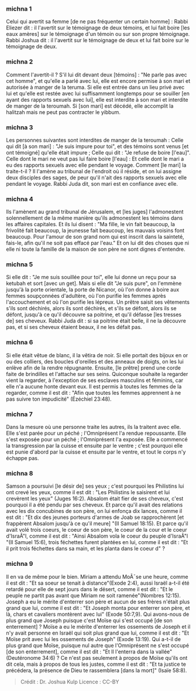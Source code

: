 
### michna 1
Celui qui avertit sa femme [de ne pas fréquenter un certain homme] : Rabbi Eliezer dit : il l'avertit sur le témoignage de deux témoins, et lui fait boire [les eaux amères] sur le témoignage d'un témoin ou sur son propre témoignage. Rabbi Joshua dit : il l'avertit sur le témoignage de deux et lui fait boire sur le témoignage de deux.

### michna 2
Comment l'avertit-il ? S'il lui dit devant deux [témoins] : "Ne parle pas avec cet homme", et qu'elle a parlé avec lui, elle est encore permise à son mari et autorisée à manger de la teruma. Si elle est entrée dans un lieu privé avec lui et qu'elle est restée avec lui suffisamment longtemps pour se souiller [en ayant des rapports sexuels avec lui], elle est interdite à son mari et interdite de manger de la teroumah. Si [son mari] est décédé, elle accomplit la halitzah mais ne peut pas contracter le yibbum.

### michna 3
Les personnes suivantes sont interdites de manger de la teroumah : Celle qui dit [à son mari] : "Je suis impure pour toi", et des témoins sont venus [et ont témoigné] qu'elle était impure ; Celle qui dit : "Je refuse de boire [l'eau]". Celle dont le mari ne veut pas lui faire boire [l'eau] : Et celle dont le mari a eu des rapports sexuels avec elle pendant le voyage. Comment [le mari] la traite-t-il ? Il l'amène au tribunal de l'endroit où il réside, et on lui assigne deux disciples des sages, de peur qu'il n'ait des rapports sexuels avec elle pendant le voyage. Rabbi Juda dit, son mari est en confiance avec elle.

### michna 4
Ils l'amènent au grand tribunal de Jérusalem, et [les juges] l'admonestent solennellement de la même manière qu'ils admonestent les témoins dans les affaires capitales. Et ils lui disent : "Ma fille, le vin fait beaucoup, la frivolité fait beaucoup, la jeunesse fait beaucoup, les mauvais voisins font beaucoup. Pour l'amour de son grand nom qui est inscrit dans la sainteté, fais-le, afin qu'il ne soit pas effacé par l'eau." Et on lui dit des choses que ni elle ni toute la famille de la maison de son père ne sont dignes d'entendre.

### michna 5
Si elle dit : "Je me suis souillée pour toi", elle lui donne un reçu pour sa ketubah et sort [avec un get]. Mais si elle dit "Je suis pure", on l'emmène jusqu'à la porte orientale, la porte de Nicanor, où l'on donne à boire aux femmes soupçonnées d'adultère, où l'on purifie les femmes après l'accouchement et où l'on purifie les lépreux. Un prêtre saisit ses vêtements s'ils sont déchirés, alors ils sont déchirés, et s'ils se défont, alors ils se défont, jusqu'à ce qu'il découvre sa poitrine, et qu'il défasse [les tresses de] ses cheveux. Rabbi Juda dit : si sa poitrine était belle, il ne la découvre pas, et si ses cheveux étaient beaux, il ne les défait pas.

### michna 6
Si elle était vêtue de blanc, il la vêtira de noir. Si elle portait des bijoux en or ou des colliers, des boucles d'oreilles et des anneaux de doigts, on les lui enlève afin de la rendre répugnante. Ensuite, [le prêtre] prend une corde faite de brindilles et l'attache sur ses seins. Quiconque souhaite la regarder vient la regarder, à l'exception de ses esclaves masculins et féminins, car elle n'a aucune honte devant eux. Il est permis à toutes les femmes de la regarder, comme il est dit : "Afin que toutes les femmes apprennent à ne pas suivre ton impudicité" (Ézéchiel 23:48).

### michna 7
Dans la mesure où une personne traite les autres, ils la traitent avec elle. Elle s'est parée pour un péché ; l'Omniprésent l'a rendue repoussante. Elle s'est exposée pour un péché ; l'Omniprésent l'a exposée. Elle a commencé la transgression par la cuisse et ensuite par le ventre ; c'est pourquoi elle est punie d'abord par la cuisse et ensuite par le ventre, et tout le corps n'y échappe pas.

### michna 8
Samson a poursuivi [le désir de] ses yeux ; c'est pourquoi les Philistins lui ont crevé les yeux, comme il est dit : "Les Philistins le saisirent et lui crevèrent les yeux" (Juges 16:2). Absalom était fier de ses cheveux, c'est pourquoi il a été pendu par ses cheveux. Et parce qu'il avait des relations avec les dix concubines de son père, on lui enfonça dix lances, comme il est dit : "Et dix des jeunes porteurs d'armes de Joab se rapprochèrent [et frappèrent Absalom jusqu'à ce qu'il meure] "(II Samuel 18:15). Et parce qu'il avait volé trois coeurs, le coeur de son père, le coeur de la cour et le coeur d'IsraÃ"l, comme il est dit : "Ainsi Absalom vola le coeur du peuple d'IsraÃ"l "(II Samuel 15:6), trois féchettes furent plantées en lui, comme il est dit : "Et il prit trois féchettes dans sa main, et les planta dans le coeur d" ?

### michna 9
Il en va de même pour le bien. Miriam a attendu MoÃ¯se une heure, comme il est dit : "Et sa soeur se tenait à distance"(Exode 2:4), aussi Israël a-t-il été retardé pour elle de sept jours dans le désert, comme il est dit : "Et le peuple ne partit pas avant que Miriam ne soit ramenée"(Nombres 12:15). Joseph a eu le mérite d'enterrer son père et aucun de ses frères n'était plus grand que lui, comme il est dit : "Et Joseph monta pour enterrer son père, et là, chars et cavaliers montèrent avec lui" (Exode 50:7,9). Qui avons-nous de plus grand que Joseph puisque c'est Moïse qui s'est occupé [de son enterrement] ? Moïse a eu le mérite d'enterrer les ossements de Joseph et il n'y avait personne en Israël qui soit plus grand que lui, comme il est dit : "Et Moïse prit avec lui les ossements de Joseph" (Exode 13:19).   Qui a-t-il de plus grand que Moïse, puisque nul autre que l'Omniprésent ne s'est occupé [de son enterrement], comme il est dit : "Et Il l'enterra dans la vallée" (Deutéronome 34:6) ? Ce n'est pas seulement à propos de Moïse qu'ils ont dit cela, mais à propos de tous les justes, comme il est dit : "Et ta justice te précédera, la présence de Dieu te rassemblera [dans la mort]" (Isaïe 58:8).

>Crédit : Dr. Joshua Kulp
>Licence : CC-BY